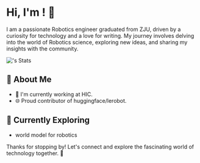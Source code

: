 # Hi, I'm <LinshengHou>! 👋

I am a passionate Robotics engineer graduated from ZJU, driven by a curiosity for technology and a love for writing. My journey involves delving into the world of Robotics science, exploring new ideas, and sharing my insights with the community.

![<username>'s Stats](https://github-readme-stats.vercel.app/api?username=<username>&theme=vue-dark&show_icons=true&hide_border=true&count_private=true)

## 🚀 About Me

- 🔭 I'm currently working at HIC.
- 🌐 Proud contributor of huggingface/lerobot.

## 🌱 Currently Exploring
- world model for robotics




Thanks for stopping by! Let's connect and explore the fascinating world of technology together. 🚀



<!--

Here are some ideas to get you started:

- 🔭 I’m currently working on ...
- 🌱 I’m currently learning ...
- 👯 I’m looking to collaborate on ...
- 🤔 I’m looking for help with ...
- 💬 Ask me about ...
- 📫 How to reach me: ...
- 😄 Pronouns: ...
- ⚡ Fun fact: ...
-->
